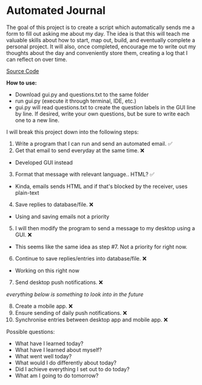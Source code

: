 # Automated Journal
The goal of this project is to create a script which automatically sends me a form to fill out asking me about my day.
The idea is that this will teach me valuable skills about how to start, map out, build, and eventually complete a
personal project. It will also, once completed, encourage me to write out my thoughts about the day and conveniently
store them, creating a log that I can reflect on over time.

[Source Code](https://github.com/mcnabbian/automated_journal/blob/master/gui.py)

**How to use:**
 - Download gui.py and questions.txt to the same folder
 - run gui.py (execute it through terminal, IDE, etc.)
 - gui.py will read questions.txt to create the question labels in the GUI line by line. If desired, write your own questions, but be sure to write each one to a new line.

I will break this project down into the following steps:
1. Write a program that I can run and send an automated email. ✅
2. Get that email to send everyday at the same time. ❌
  - Developed GUI instead
3. Format that message with relevant language.. HTML? ✅
  - Kinda, emails sends HTML and if that's blocked by the receiver, uses plain-text
4. Save replies to database/file. ❌
  - Using and saving emails not a priority
5. I will then modify the program to send a message to my desktop using a GUI. 	❌
  - This seems like the same idea as step #7. Not a priority for right now.
6. Continue to save replies/entries into database/file. ❌
  - Working on this right now
7. Send desktop push notifications. ❌

*everything below is something to look into in the future*

8. Create a mobile app. ❌
9. Ensure sending of daily push notifications. ❌
10. Synchronise entries between desktop app and mobile app. ❌

Possible questions:

- What have I learned today?
- What have I learned about myself?
- What went well today?
- What would I do differently about today?
- Did I achieve everything I set out to do today?
- What am I going to do tomorrow?
